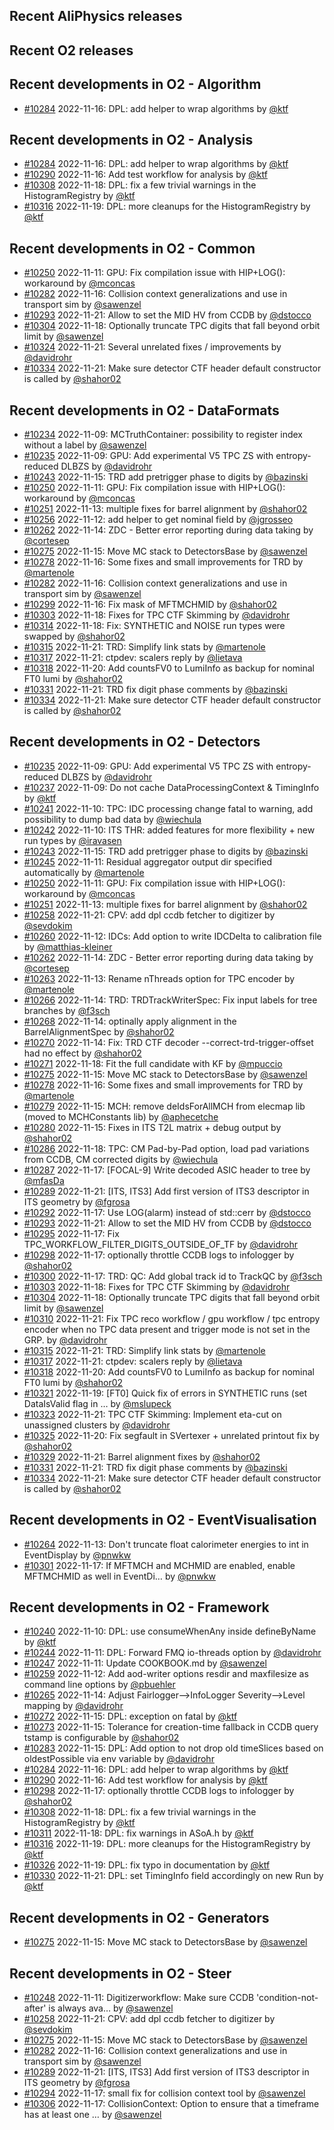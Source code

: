 ## Recent AliPhysics releases
## Recent O2 releases
## Recent developments in O2 - Algorithm
- [\#10284](https://github.com/AliceO2Group/AliceO2/pull/10284) 2022-11-16: DPL: add helper to wrap algorithms by [@ktf](https://github.com/ktf)
## Recent developments in O2 - Analysis
- [\#10284](https://github.com/AliceO2Group/AliceO2/pull/10284) 2022-11-16: DPL: add helper to wrap algorithms by [@ktf](https://github.com/ktf)
- [\#10290](https://github.com/AliceO2Group/AliceO2/pull/10290) 2022-11-16: Add test workflow for analysis by [@ktf](https://github.com/ktf)
- [\#10308](https://github.com/AliceO2Group/AliceO2/pull/10308) 2022-11-18: DPL: fix a few trivial warnings in the HistogramRegistry by [@ktf](https://github.com/ktf)
- [\#10316](https://github.com/AliceO2Group/AliceO2/pull/10316) 2022-11-19: DPL: more cleanups for the HistogramRegistry by [@ktf](https://github.com/ktf)
## Recent developments in O2 - Common
- [\#10250](https://github.com/AliceO2Group/AliceO2/pull/10250) 2022-11-11: GPU: Fix compilation issue with HIP+LOG(): workaround by [@mconcas](https://github.com/mconcas)
- [\#10282](https://github.com/AliceO2Group/AliceO2/pull/10282) 2022-11-16: Collision context generalizations and use in transport sim by [@sawenzel](https://github.com/sawenzel)
- [\#10293](https://github.com/AliceO2Group/AliceO2/pull/10293) 2022-11-21: Allow to set the MID HV from CCDB by [@dstocco](https://github.com/dstocco)
- [\#10304](https://github.com/AliceO2Group/AliceO2/pull/10304) 2022-11-18: Optionally truncate TPC digits that fall beyond orbit limit by [@sawenzel](https://github.com/sawenzel)
- [\#10324](https://github.com/AliceO2Group/AliceO2/pull/10324) 2022-11-21: Several unrelated fixes / improvements by [@davidrohr](https://github.com/davidrohr)
- [\#10334](https://github.com/AliceO2Group/AliceO2/pull/10334) 2022-11-21: Make sure detector CTF header default constructor is called by [@shahor02](https://github.com/shahor02)
## Recent developments in O2 - DataFormats
- [\#10234](https://github.com/AliceO2Group/AliceO2/pull/10234) 2022-11-09: MCTruthContainer: possibility to register index without a label by [@sawenzel](https://github.com/sawenzel)
- [\#10235](https://github.com/AliceO2Group/AliceO2/pull/10235) 2022-11-09: GPU: Add experimental V5 TPC ZS with entropy-reduced DLBZS by [@davidrohr](https://github.com/davidrohr)
- [\#10243](https://github.com/AliceO2Group/AliceO2/pull/10243) 2022-11-15: TRD add pretrigger phase to digits by [@bazinski](https://github.com/bazinski)
- [\#10250](https://github.com/AliceO2Group/AliceO2/pull/10250) 2022-11-11: GPU: Fix compilation issue with HIP+LOG(): workaround by [@mconcas](https://github.com/mconcas)
- [\#10251](https://github.com/AliceO2Group/AliceO2/pull/10251) 2022-11-13: multiple fixes for barrel alignment by [@shahor02](https://github.com/shahor02)
- [\#10256](https://github.com/AliceO2Group/AliceO2/pull/10256) 2022-11-12: add helper to get nominal field by [@jgrosseo](https://github.com/jgrosseo)
- [\#10262](https://github.com/AliceO2Group/AliceO2/pull/10262) 2022-11-14: ZDC - Better error reporting during data taking by [@cortesep](https://github.com/cortesep)
- [\#10275](https://github.com/AliceO2Group/AliceO2/pull/10275) 2022-11-15: Move MC stack to DetectorsBase by [@sawenzel](https://github.com/sawenzel)
- [\#10278](https://github.com/AliceO2Group/AliceO2/pull/10278) 2022-11-16: Some fixes and small improvements for TRD by [@martenole](https://github.com/martenole)
- [\#10282](https://github.com/AliceO2Group/AliceO2/pull/10282) 2022-11-16: Collision context generalizations and use in transport sim by [@sawenzel](https://github.com/sawenzel)
- [\#10299](https://github.com/AliceO2Group/AliceO2/pull/10299) 2022-11-16: Fix mask of MFTMCHMID by [@shahor02](https://github.com/shahor02)
- [\#10303](https://github.com/AliceO2Group/AliceO2/pull/10303) 2022-11-18: Fixes for TPC CTF Skimming by [@davidrohr](https://github.com/davidrohr)
- [\#10314](https://github.com/AliceO2Group/AliceO2/pull/10314) 2022-11-18: Fix: SYNTHETIC and NOISE run types were swapped by [@shahor02](https://github.com/shahor02)
- [\#10315](https://github.com/AliceO2Group/AliceO2/pull/10315) 2022-11-21: TRD: Simplify link stats by [@martenole](https://github.com/martenole)
- [\#10317](https://github.com/AliceO2Group/AliceO2/pull/10317) 2022-11-21: ctpdev: scalers reply by [@lietava](https://github.com/lietava)
- [\#10318](https://github.com/AliceO2Group/AliceO2/pull/10318) 2022-11-20: Add countsFV0 to LumiInfo as backup for nominal FT0 lumi by [@shahor02](https://github.com/shahor02)
- [\#10331](https://github.com/AliceO2Group/AliceO2/pull/10331) 2022-11-21: TRD fix digit phase comments by [@bazinski](https://github.com/bazinski)
- [\#10334](https://github.com/AliceO2Group/AliceO2/pull/10334) 2022-11-21: Make sure detector CTF header default constructor is called by [@shahor02](https://github.com/shahor02)
## Recent developments in O2 - Detectors
- [\#10235](https://github.com/AliceO2Group/AliceO2/pull/10235) 2022-11-09: GPU: Add experimental V5 TPC ZS with entropy-reduced DLBZS by [@davidrohr](https://github.com/davidrohr)
- [\#10237](https://github.com/AliceO2Group/AliceO2/pull/10237) 2022-11-09: Do not cache DataProcessingContext & TimingInfo by [@ktf](https://github.com/ktf)
- [\#10241](https://github.com/AliceO2Group/AliceO2/pull/10241) 2022-11-10: TPC: IDC processing change fatal to warning, add possibility to dump bad data by [@wiechula](https://github.com/wiechula)
- [\#10242](https://github.com/AliceO2Group/AliceO2/pull/10242) 2022-11-10: ITS THR: added features for more flexibility + new run types by [@iravasen](https://github.com/iravasen)
- [\#10243](https://github.com/AliceO2Group/AliceO2/pull/10243) 2022-11-15: TRD add pretrigger phase to digits by [@bazinski](https://github.com/bazinski)
- [\#10245](https://github.com/AliceO2Group/AliceO2/pull/10245) 2022-11-11: Residual aggregator output dir specified automatically by [@martenole](https://github.com/martenole)
- [\#10250](https://github.com/AliceO2Group/AliceO2/pull/10250) 2022-11-11: GPU: Fix compilation issue with HIP+LOG(): workaround by [@mconcas](https://github.com/mconcas)
- [\#10251](https://github.com/AliceO2Group/AliceO2/pull/10251) 2022-11-13: multiple fixes for barrel alignment by [@shahor02](https://github.com/shahor02)
- [\#10258](https://github.com/AliceO2Group/AliceO2/pull/10258) 2022-11-21: CPV: add dpl ccdb fetcher to digitizer by [@sevdokim](https://github.com/sevdokim)
- [\#10260](https://github.com/AliceO2Group/AliceO2/pull/10260) 2022-11-12: IDCs: Add option to write IDCDelta to calibration file by [@matthias-kleiner](https://github.com/matthias-kleiner)
- [\#10262](https://github.com/AliceO2Group/AliceO2/pull/10262) 2022-11-14: ZDC - Better error reporting during data taking by [@cortesep](https://github.com/cortesep)
- [\#10263](https://github.com/AliceO2Group/AliceO2/pull/10263) 2022-11-13: Rename nThreads option for TPC encoder by [@martenole](https://github.com/martenole)
- [\#10266](https://github.com/AliceO2Group/AliceO2/pull/10266) 2022-11-14: TRD: TRDTrackWriterSpec: Fix input labels for tree branches by [@f3sch](https://github.com/f3sch)
- [\#10268](https://github.com/AliceO2Group/AliceO2/pull/10268) 2022-11-14: optinally apply alignment in the BarrelAlignmentSpec by [@shahor02](https://github.com/shahor02)
- [\#10270](https://github.com/AliceO2Group/AliceO2/pull/10270) 2022-11-14: Fix: TRD CTF decoder --correct-trd-trigger-offset had no effect by [@shahor02](https://github.com/shahor02)
- [\#10271](https://github.com/AliceO2Group/AliceO2/pull/10271) 2022-11-18: Fit the full candidate with KF by [@mpuccio](https://github.com/mpuccio)
- [\#10275](https://github.com/AliceO2Group/AliceO2/pull/10275) 2022-11-15: Move MC stack to DetectorsBase by [@sawenzel](https://github.com/sawenzel)
- [\#10278](https://github.com/AliceO2Group/AliceO2/pull/10278) 2022-11-16: Some fixes and small improvements for TRD by [@martenole](https://github.com/martenole)
- [\#10279](https://github.com/AliceO2Group/AliceO2/pull/10279) 2022-11-15: MCH: remove deIdsForAllMCH from elecmap lib (moved to MCHConstants lib) by [@aphecetche](https://github.com/aphecetche)
- [\#10280](https://github.com/AliceO2Group/AliceO2/pull/10280) 2022-11-15: Fixes in ITS T2L matrix + debug output by [@shahor02](https://github.com/shahor02)
- [\#10286](https://github.com/AliceO2Group/AliceO2/pull/10286) 2022-11-18: TPC: CM Pad-by-Pad option, load pad variations from CCDB, CM corrected digits by [@wiechula](https://github.com/wiechula)
- [\#10287](https://github.com/AliceO2Group/AliceO2/pull/10287) 2022-11-17: [FOCAL-9] Write decoded ASIC header to tree by [@mfasDa](https://github.com/mfasDa)
- [\#10289](https://github.com/AliceO2Group/AliceO2/pull/10289) 2022-11-21: [ITS, ITS3] Add first version of ITS3 descriptor in ITS geometry by [@fgrosa](https://github.com/fgrosa)
- [\#10292](https://github.com/AliceO2Group/AliceO2/pull/10292) 2022-11-17: Use LOG(alarm) instead of std::cerr by [@dstocco](https://github.com/dstocco)
- [\#10293](https://github.com/AliceO2Group/AliceO2/pull/10293) 2022-11-21: Allow to set the MID HV from CCDB by [@dstocco](https://github.com/dstocco)
- [\#10295](https://github.com/AliceO2Group/AliceO2/pull/10295) 2022-11-17: Fix TPC_WORKFLOW_FILTER_DIGITS_OUTSIDE_OF_TF by [@davidrohr](https://github.com/davidrohr)
- [\#10298](https://github.com/AliceO2Group/AliceO2/pull/10298) 2022-11-17: optionally throttle CCDB logs to infologger by [@shahor02](https://github.com/shahor02)
- [\#10300](https://github.com/AliceO2Group/AliceO2/pull/10300) 2022-11-17: TRD: QC: Add global track id to TrackQC by [@f3sch](https://github.com/f3sch)
- [\#10303](https://github.com/AliceO2Group/AliceO2/pull/10303) 2022-11-18: Fixes for TPC CTF Skimming by [@davidrohr](https://github.com/davidrohr)
- [\#10304](https://github.com/AliceO2Group/AliceO2/pull/10304) 2022-11-18: Optionally truncate TPC digits that fall beyond orbit limit by [@sawenzel](https://github.com/sawenzel)
- [\#10310](https://github.com/AliceO2Group/AliceO2/pull/10310) 2022-11-21: Fix TPC reco workflow / gpu workflow / tpc entropy encoder when no TPC data present and trigger mode is not set in the GRP. by [@davidrohr](https://github.com/davidrohr)
- [\#10315](https://github.com/AliceO2Group/AliceO2/pull/10315) 2022-11-21: TRD: Simplify link stats by [@martenole](https://github.com/martenole)
- [\#10317](https://github.com/AliceO2Group/AliceO2/pull/10317) 2022-11-21: ctpdev: scalers reply by [@lietava](https://github.com/lietava)
- [\#10318](https://github.com/AliceO2Group/AliceO2/pull/10318) 2022-11-20: Add countsFV0 to LumiInfo as backup for nominal FT0 lumi by [@shahor02](https://github.com/shahor02)
- [\#10321](https://github.com/AliceO2Group/AliceO2/pull/10321) 2022-11-19: [FT0] Quick fix of errors in SYNTHETIC runs (set DataIsValid flag in … by [@mslupeck](https://github.com/mslupeck)
- [\#10323](https://github.com/AliceO2Group/AliceO2/pull/10323) 2022-11-21: TPC CTF Skimming: Implement eta-cut on unassigned clusters by [@davidrohr](https://github.com/davidrohr)
- [\#10325](https://github.com/AliceO2Group/AliceO2/pull/10325) 2022-11-20: Fix segfault in SVertexer + unrelated printout fix by [@shahor02](https://github.com/shahor02)
- [\#10329](https://github.com/AliceO2Group/AliceO2/pull/10329) 2022-11-21: Barrel alignment fixes by [@shahor02](https://github.com/shahor02)
- [\#10331](https://github.com/AliceO2Group/AliceO2/pull/10331) 2022-11-21: TRD fix digit phase comments by [@bazinski](https://github.com/bazinski)
- [\#10334](https://github.com/AliceO2Group/AliceO2/pull/10334) 2022-11-21: Make sure detector CTF header default constructor is called by [@shahor02](https://github.com/shahor02)
## Recent developments in O2 - EventVisualisation
- [\#10264](https://github.com/AliceO2Group/AliceO2/pull/10264) 2022-11-13: Don't truncate float calorimeter energies to int in EventDisplay by [@pnwkw](https://github.com/pnwkw)
- [\#10301](https://github.com/AliceO2Group/AliceO2/pull/10301) 2022-11-17: If MFTMCH and MCHMID are enabled, enable MFTMCHMID as well in EventDi… by [@pnwkw](https://github.com/pnwkw)
## Recent developments in O2 - Framework
- [\#10240](https://github.com/AliceO2Group/AliceO2/pull/10240) 2022-11-10: DPL: use consumeWhenAny inside defineByName by [@ktf](https://github.com/ktf)
- [\#10244](https://github.com/AliceO2Group/AliceO2/pull/10244) 2022-11-11: DPL: Forward FMQ io-threads option by [@davidrohr](https://github.com/davidrohr)
- [\#10247](https://github.com/AliceO2Group/AliceO2/pull/10247) 2022-11-11: Update COOKBOOK.md by [@sawenzel](https://github.com/sawenzel)
- [\#10259](https://github.com/AliceO2Group/AliceO2/pull/10259) 2022-11-12: Add aod-writer options resdir and maxfilesize as command line options by [@pbuehler](https://github.com/pbuehler)
- [\#10265](https://github.com/AliceO2Group/AliceO2/pull/10265) 2022-11-14: Adjust Fairlogger-->InfoLogger Severity-->Level mapping by [@davidrohr](https://github.com/davidrohr)
- [\#10272](https://github.com/AliceO2Group/AliceO2/pull/10272) 2022-11-15: DPL: exception on fatal by [@ktf](https://github.com/ktf)
- [\#10273](https://github.com/AliceO2Group/AliceO2/pull/10273) 2022-11-15: Tolerance for creation-time fallback in CCDB query tstamp is configurable by [@shahor02](https://github.com/shahor02)
- [\#10283](https://github.com/AliceO2Group/AliceO2/pull/10283) 2022-11-15: DPL: Add option to not drop old timeSlices based on oldestPossible via env variable by [@davidrohr](https://github.com/davidrohr)
- [\#10284](https://github.com/AliceO2Group/AliceO2/pull/10284) 2022-11-16: DPL: add helper to wrap algorithms by [@ktf](https://github.com/ktf)
- [\#10290](https://github.com/AliceO2Group/AliceO2/pull/10290) 2022-11-16: Add test workflow for analysis by [@ktf](https://github.com/ktf)
- [\#10298](https://github.com/AliceO2Group/AliceO2/pull/10298) 2022-11-17: optionally throttle CCDB logs to infologger by [@shahor02](https://github.com/shahor02)
- [\#10308](https://github.com/AliceO2Group/AliceO2/pull/10308) 2022-11-18: DPL: fix a few trivial warnings in the HistogramRegistry by [@ktf](https://github.com/ktf)
- [\#10311](https://github.com/AliceO2Group/AliceO2/pull/10311) 2022-11-18: DPL: fix warnings in ASoA.h by [@ktf](https://github.com/ktf)
- [\#10316](https://github.com/AliceO2Group/AliceO2/pull/10316) 2022-11-19: DPL: more cleanups for the HistogramRegistry by [@ktf](https://github.com/ktf)
- [\#10326](https://github.com/AliceO2Group/AliceO2/pull/10326) 2022-11-19: DPL: fix typo in documentation by [@ktf](https://github.com/ktf)
- [\#10330](https://github.com/AliceO2Group/AliceO2/pull/10330) 2022-11-21: DPL: set TimingInfo field accordingly on new Run by [@ktf](https://github.com/ktf)
## Recent developments in O2 - Generators
- [\#10275](https://github.com/AliceO2Group/AliceO2/pull/10275) 2022-11-15: Move MC stack to DetectorsBase by [@sawenzel](https://github.com/sawenzel)
## Recent developments in O2 - Steer
- [\#10248](https://github.com/AliceO2Group/AliceO2/pull/10248) 2022-11-11: Digitizerworkflow: Make sure CCDB 'condition-not-after' is always ava… by [@sawenzel](https://github.com/sawenzel)
- [\#10258](https://github.com/AliceO2Group/AliceO2/pull/10258) 2022-11-21: CPV: add dpl ccdb fetcher to digitizer by [@sevdokim](https://github.com/sevdokim)
- [\#10275](https://github.com/AliceO2Group/AliceO2/pull/10275) 2022-11-15: Move MC stack to DetectorsBase by [@sawenzel](https://github.com/sawenzel)
- [\#10282](https://github.com/AliceO2Group/AliceO2/pull/10282) 2022-11-16: Collision context generalizations and use in transport sim by [@sawenzel](https://github.com/sawenzel)
- [\#10289](https://github.com/AliceO2Group/AliceO2/pull/10289) 2022-11-21: [ITS, ITS3] Add first version of ITS3 descriptor in ITS geometry by [@fgrosa](https://github.com/fgrosa)
- [\#10294](https://github.com/AliceO2Group/AliceO2/pull/10294) 2022-11-17: small fix for collision context tool by [@sawenzel](https://github.com/sawenzel)
- [\#10306](https://github.com/AliceO2Group/AliceO2/pull/10306) 2022-11-17: CollisionContext: Option to ensure that a timeframe has at least one … by [@sawenzel](https://github.com/sawenzel)
